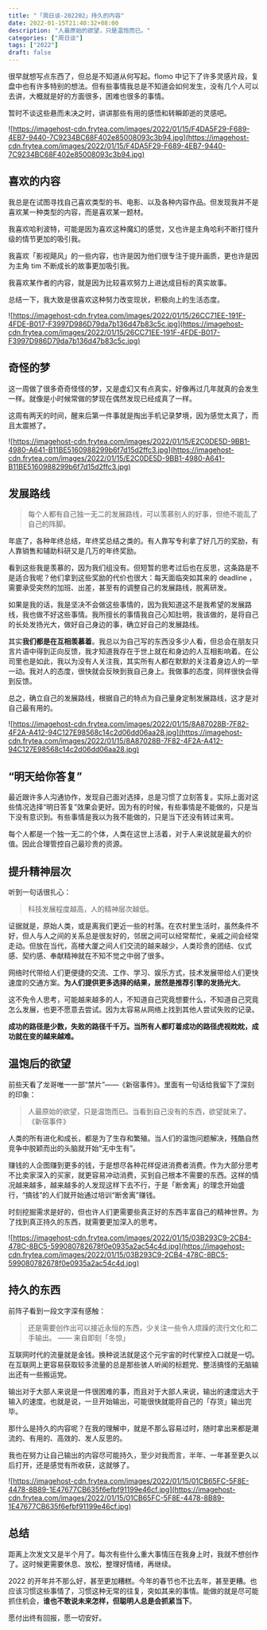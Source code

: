 ```yaml
---
title: "「周日谈-202202」持久的内容"
date: 2022-01-15T21:40:32+08:00
description: "人最原始的欲望，只是温饱而已。"
categories: ["周日谈"]
tags: ["2022"]
draft: false
---
```


很早就想写点东西了，但总是不知道从何写起。flomo 中记下了许多灵感片段，复盘中也有许多特别的想法。但有些事情我总是不知道会如何发生，没有几个人可以去讲，大概就是好的方面很多，困难也很多的事情。

暂时不谈这些悬而未决之时，讲讲那些有用的感悟和转瞬即逝的灵感吧。

![https://imagehost-cdn.frytea.com/images/2022/01/15/F4DA5F29-F689-4EB7-9440-7C9234BC68F402e85008093c3b94.jpg](https://imagehost-cdn.frytea.com/images/2022/01/15/F4DA5F29-F689-4EB7-9440-7C9234BC68F402e85008093c3b94.jpg)

## 喜欢的内容

我总是在试图寻找自己喜欢类型的书、电影、以及各种内容作品。但发现我并不是喜欢某一种类型的内容，而是喜欢某一题材。

我喜欢哈利波特，可能是因为喜欢这种魔幻的感觉，又也许是主角哈利不断打怪升级的情节更加的吸引我。

我喜欢「影视飓风」的一些内容，也许是因为他们很专注于提升画质，更也许是因为主角 tim 不断成长的故事更加吸引我。

我喜欢某作者的内容，就是因为比较喜欢努力上进达成目标的真实故事。

总结一下，我大致是很喜欢这种努力改变现状，积极向上的生活态度。

![https://imagehost-cdn.frytea.com/images/2022/01/15/26CC71EE-191F-4FDE-B017-F3997D986D79da7b136d47b83c5c.jpg](https://imagehost-cdn.frytea.com/images/2022/01/15/26CC71EE-191F-4FDE-B017-F3997D986D79da7b136d47b83c5c.jpg)

## 奇怪的梦

这一周做了很多奇奇怪怪的梦，又是虚幻又有点真实，好像再过几年就真的会发生一样。就像是小时候常做的梦现在偶然发现已经成真了一样。

这周有两天的时间，醒来后第一件事就是掏出手机记录梦境，因为感觉太真了，而且太震撼了。

![https://imagehost-cdn.frytea.com/images/2022/01/15/E2C0DE5D-9BB1-4980-A641-B11BE5160988299b6f7d15d2ffc3.jpg](https://imagehost-cdn.frytea.com/images/2022/01/15/E2C0DE5D-9BB1-4980-A641-B11BE5160988299b6f7d15d2ffc3.jpg)

## 发展路线

> 每个人都有自己独一无二的发展路线，可以羡慕别人的好事，但绝不能乱了自己的阵脚。
> 

年底了，各种年终总结，年终奖总结之类的。有人靠写专利拿了好几万的奖励，有人靠销售和辅助科研又是几万的年终奖励。

看到这些我是羡慕的，因为我们组没有。但短暂的思考过后也在反思，这条路是不是适合我呢？他们拿到这些奖励的代价也很大：每天面临突如其来的 deadline ，需要承受突然的加班、出差，甚至有的调整自己的发展路线，脱离研发。

如果是我的话，我是坚决不会做这些事情的，因为我知道这不是我希望的发展路线，我也做不好这些事情。我所擅长的事情我自己心知肚明，我该做的，是将自己的长处发扬光大，做好自己身边的事，确立好自己的发展路线。

其实**我们都是在互相羡慕着**。我总以为自己写的东西没多少人看，但总会在朋友只言片语中得到正向反馈，我才知道我存在于世上就在和身边的人互相影响着。在公司里也是如此，我以为没有人关注我，其实所有人都在默默的关注着身边人的一举一动。我对人的态度，很快就会反映到我自己身上。我做事的态度，同样很快会得到反馈。

总之，确立自己的发展路线，根据自己的特点为自己量身定制发展路线，这才是对自己最有用的。

![https://imagehost-cdn.frytea.com/images/2022/01/15/8A87028B-7F82-4F2A-A412-94C127E98568c14c2d06dd06aa28.jpg](https://imagehost-cdn.frytea.com/images/2022/01/15/8A87028B-7F82-4F2A-A412-94C127E98568c14c2d06dd06aa28.jpg)

## “明天给你答复”

最近跟许多人沟通协作，发现自己面对选择，总是习惯了立刻答复。实际上面对这些情况选择“明日答复”效果会更好。因为有的时候，有些事情是不能做的，只是当下没有意识到。有些事情是我以为我不能做的，只是当下还没有转过来弯。

每个人都是一个独一无二的个体，人类在这世上活着，对于人来说就是最大的价值。因此合理管控自己最珍贵的资源。

## 提升精神层次

听到一句话很扎心：

> 科技发展程度越高，人的精神层次越低。
> 

证据就是，原始人类，或是离我们更近一些的村落。在农村里生活时，虽然条件不好，但人与人之间的关系总是很友好的，邻居之间可以经常帮忙，亲戚之间会经常走动。但放在当代，高楼大厦之间人们交流的越来越少，人类珍贵的团结、仪式感、契约感、奉献精神就在不知不觉之中弱了很多。

网络时代带给人们更便捷的交流、工作、学习、娱乐方式，技术发展带给人们更快速度的交通方案。**为人们提供更多选择的结果，居然是推荐引擎的发扬光大**。

这不免令人思考，可能越来越多的人，不知道自己究竟想要什么，不知道自己究竟怎么发展，也更不愿意去尝试。因为太容易从网络上找到其他人尝试失败的记录。

**成功的路径是少数，失败的路径千千万。当所有人都盯着成功的路径虎视眈眈，成功就在变的越来越难。**

## 温饱后的欲望

前些天看了龙哥唯一一部“禁片”——《新宿事件》。里面有一句话给我留下了深刻的印象：

> 人最原始的欲望，只是温饱而已。当看到自己没有的东西，欲望就来了。 《新宿事件》
> 

人类的所有进化和成长，都是为了生存和繁殖。当人们的温饱问题解决，残酷自然竞争中脱颖而出的头脑就开始“无中生有”。

赚钱的人企图赚到更多的钱，于是想尽各种花样促进消费者消费。作为大部分思考不比卖家深入的买家，就更容易冲动消费，买到自己根本不需要的东西。这样的情况越来越多，越来越多的人发现这样下去不行，于是「断舍离」的理念开始盛行，“搞钱”的人们就开始通过培训“断舍离”赚钱。

时刻挖掘需求是好的，但也许人们更需要些真正好的东西丰富自己的精神世界。为了找到真正持久的东西，就需要更加深入的思考。

![https://imagehost-cdn.frytea.com/images/2022/01/15/03B293C9-2CB4-478C-8BC5-599080782678f0e0935a2ac54c4d.jpg](https://imagehost-cdn.frytea.com/images/2022/01/15/03B293C9-2CB4-478C-8BC5-599080782678f0e0935a2ac54c4d.jpg)

## 持久的东西

前阵子看到一段文字深有感触：

> 还是需要创作出可以接近永恒的东西，少关注一些令人烦躁的流行文化和二手输出。 —— 来自即刻「冬惊」
> 

互联网时代的流量就是金钱。换种说法就是这个元宇宙的时代掌控入口就是一切。在互联网上更容易获取较多流量的总是那些骇人听闻的标题党、整活搞怪的无脑输出还有一些搬运党。

输出对于大部人来说是一件很困难的事，而且对于大部人来说，输出的速度远大于输入的速度。也就是说，一旦开始输出，可能很快就能将自己的「存货」输出完毕。

那什么是持久的内容呢？在我的理解中，就是不那么容易过时，随时拿出来都是潮流的、有用的、高效的、发人反思的。

我也在努力让自己输出的内容尽可能持久，至少对我而言，半年、一年甚至更久以后打开，还是感觉有所收获，这就够了。

![https://imagehost-cdn.frytea.com/images/2022/01/15/01CB65FC-5F8E-4478-8B89-1E47677CB635f6efbf91199e46cf.jpg](https://imagehost-cdn.frytea.com/images/2022/01/15/01CB65FC-5F8E-4478-8B89-1E47677CB635f6efbf91199e46cf.jpg)

## 总结

距离上次发文又是半个月了。每次有些什么重大事情压在我身上时，我就不想创作了。这时候更需要休息、放松，整理好情绪，再继续。

2022 的开年并不那么好，甚至更加糟糕。今年的春节也不比去年，甚至更糟。也应该习惯这些事情了，习惯这种无常的往复，突如其来的事情。能做的就是尽可能抓住机会，**谁也不敢说未来怎样，但聪明人总是会抓紧当下**。

愿付出终有回报，愿一切安好。